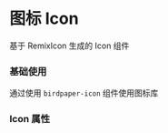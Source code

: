 <script setup lang="ts">
  import props from "../example/icon/props.ts";
</script>

# 图标 Icon
基于 RemixIcon 生成的 Icon 组件

### 基础使用

通过使用 `birdpaper-icon` 组件使用图标库
<demo-block src="example/icon/basic" stack-blitz-name="icon-basic"></demo-block>

### Icon 属性

<table-block type="props" :data="props"></table-block>